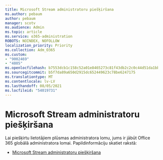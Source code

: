 ```yaml
---
title: Microsoft Stream administratoru piešķiršana
ms.author: pebaum
author: pebaum
manager: scotv
ms.audience: Admin
ms.topic: article
ms.service: o365-administration
ROBOTS: NOINDEX, NOFOLLOW
localization_priority: Priority
ms.collection: Adm_O365
ms.custom:
- "9002469"
- "4805"
ms.openlocfilehash: b7553dcb1c158c52a01e8465273c81f43db2c2c0c44d51da1bb3e39d698d18c3
ms.sourcegitcommit: b5f7da89a650d2915dc652449623c78be6247175
ms.translationtype: MT
ms.contentlocale: lv-LV
ms.lasthandoff: 08/05/2021
ms.locfileid: "54019731"
---
```

# <a name="assign-microsoft-stream-admins"></a>Microsoft Stream administratoru piešķiršana

Lai piešķirtu lietotājiem plūsmas administratora lomu, jums ir jābūt Office 365 globālā administratora lomai. Papildinformāciju skatiet rakstā:

- [Microsoft Stream administratoru piešķiršana](https://docs.microsoft.com/stream/assign-administrator-user-role)
